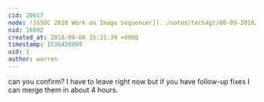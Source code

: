 ```yaml
---
cid: 20617
node: ![GSOC 2018 Work on Image Sequencer](../notes/tech4gt/08-09-2018/gsoc-2018-work-on-image-sequencer)
nid: 16892
created_at: 2018-09-08 15:21:39 +0000
timestamp: 1536420099
uid: 1
author: warren
---
```


can you confirm? I have to leave right now but if you have follow-up fixes I can merge them in about 4 hours. 